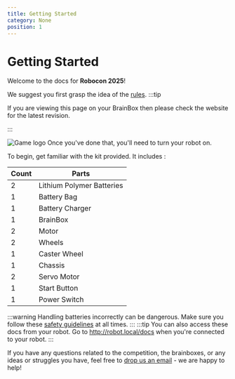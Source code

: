 ```yaml
---
title: Getting Started
category: None
position: 1
---
```

# Getting Started

Welcome to the docs for **Robocon 2025**!

We suggest you first grasp the idea of the [rules](http://robot.local/docs/roboconRulebook.pdf). 
:::tip

If you are viewing this page on your BrainBox then please check the website for the latest revision.

:::

![Game logo](/images/roboconHeader.jpg)
Once you've done that, you'll need to turn your robot on.

To begin, get familiar with the kit provided. It includes : <!--StartFragment-->

| C﻿ount | P﻿arts                     |
| ------ | -------------------------- |
| 2﻿     | L﻿ithium Polymer Batteries |
| 1﻿     | B﻿attery Bag               |
| 1﻿     | B﻿attery Charger           |
| 1﻿     | B﻿rainBox                  |
| 2﻿     | M﻿otor                     |
| 2﻿     | W﻿heels                    |
| 1﻿     | C﻿aster Wheel              |
| 1﻿     | C﻿hassis              |
| 2﻿     | S﻿ervo Motor               |
| 1﻿     | S﻿tart Button              |
| 1﻿     | P﻿ower Switch              |

:::warning 
 Handling batteries incorrectly can be dangerous. Make sure you follow these [safety guidelines](/charging.md) at all times.
:::
:::tip
You can also access these docs from your robot. Go to <http://robot.local/docs> when you're connected to your robot.
:::

If you have any questions related to the competition, the brainboxes, or any ideas or struggles you have, feel free to [drop us an email](mailto:robotics@hrsfc.ac.uk) - we are happy to help!

<!--END_PI_REMOVE-->